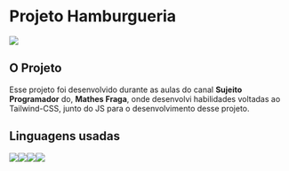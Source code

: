 <h1>Projeto Hamburgueria</h1> 
<img src="assets/projeto-hamburgueria1.gif">

<h2>O Projeto</h2>
<p>Esse projeto foi desenvolvido durante as aulas do canal <strong>Sujeito Programador</strong> do, <strong>Mathes Fraga</strong>, onde desenvolvi habilidades voltadas ao Tailwind-CSS, junto do JS para o desenvolvimento desse projeto. </p>

<h2>Linguagens usadas</h2>
<img src="https://img.shields.io/badge/JavaScript-F7DF1E?style=for-the-badge&logo=javascript&logoColor=black"><img src="https://img.shields.io/badge/HTML5-E34F26?style=for-the-badge&logo=html5&logoColor=white"><img src="https://img.shields.io/badge/CSS-239120?&style=for-the-badge&logo=css3&logoColor=white
"><img src="https://img.shields.io/badge/Tailwind_CSS-38B2AC?style=for-the-badge&logo=tailwind-css&logoColor=white">

